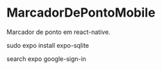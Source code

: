 # MarcadorDePontoMobile
Marcador de ponto em react-native.

sudo expo install expo-sqlite

search expo google-sign-in